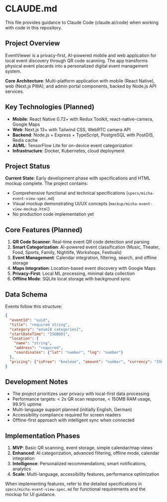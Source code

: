 # CLAUDE.md

This file provides guidance to Claude Code (claude.ai/code) when working with code in this repository.

## Project Overview

EventViewer is a privacy-first, AI-powered mobile and web application for local event discovery through QR code scanning. The app transforms physical event placards into a personalized digital event management system.

**Core Architecture**: Multi-platform application with mobile (React Native), web (Next.js PWA), and admin portal components, backed by Node.js API services.

## Key Technologies (Planned)

- **Mobile**: React Native 0.72+ with Redux Toolkit, react-native-camera, Google Maps
- **Web**: Next.js 13+ with Tailwind CSS, WebRTC camera API
- **Backend**: Node.js + Express + TypeScript, PostgreSQL with PostGIS, Redis cache
- **AI/ML**: TensorFlow Lite for on-device event categorization
- **Infrastructure**: Docker, Kubernetes, cloud deployment

## Project Status

**Current State**: Early development phase with specifications and HTML mockup complete. The project contains:
- Comprehensive functional and technical specifications (`specs/micha-event-view-spec.md`)
- Visual mockup demonstrating UI/UX concepts (`mockup/micha-event-view-mockup.html`)
- No production code implementation yet

## Core Features (Planned)

1. **QR Code Scanner**: Real-time event QR code detection and parsing
2. **Smart Categorization**: AI-powered event classification (Music, Theater, Food, Sports, Family, Nightlife, Workshops, Festivals)
3. **Event Management**: Calendar integration, filtering, search, and offline storage
4. **Maps Integration**: Location-based event discovery with Google Maps
5. **Privacy-First**: Local ML processing, minimal data collection
6. **Offline Mode**: SQLite local storage with background sync

## Data Schema

Events follow this structure:
```json
{
  "eventId": "uuid",
  "title": "required string",
  "category": "enum[8 categories]",
  "startDateTime": "ISO8601",
  "location": {
    "name": "string",
    "address": "required",
    "coordinates": {"lat": "number", "lng": "number"}
  },
  "pricing": {"isFree": "boolean", "amount": "number", "currency": "ISO4217"}
}
```

## Development Notes

- The project prioritizes user privacy with local-first data processing
- Performance targets: < 2s QR scan response, < 150MB RAM usage, 99.9% uptime
- Multi-language support planned (initially English, German)
- Accessibility compliance required for screen readers
- Offline-first approach with intelligent sync when connected

## Implementation Phases

1. **MVP**: Basic QR scanning, event storage, simple calendar/map views
2. **Enhanced**: AI categorization, advanced filtering, offline mode, calendar integration  
3. **Intelligence**: Personalized recommendations, smart notifications, analytics
4. **Scale**: Multi-language, accessibility features, performance optimization

When implementing features, refer to the detailed specifications in `specs/micha-event-view-spec.md` for functional requirements and the mockup for UI guidance.